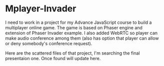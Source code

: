 # Mplayer-Invader
I need to work in a project for my Advance JavaScript course to build a multiplayer online game.
The game is based on Phaser engine and extension of Phaser Invader example. I also added WebRTC so player can make audio
conference among them (also has option that player can allow or deny somebody's conference request).

Here are the scattered files of that project, I'm searching the final presentaion one. Once found will update here.
